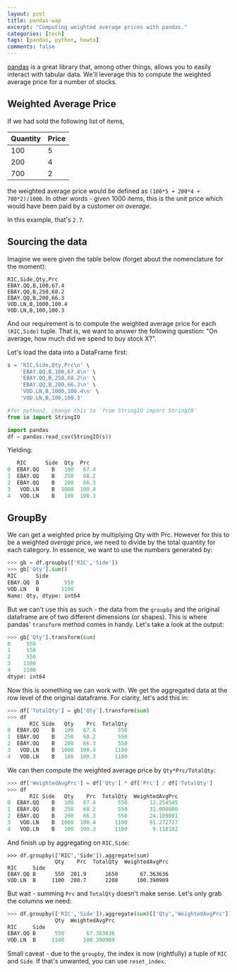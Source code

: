 ```yaml
---
layout: post
title: pandas-wap
excerpt: "Computing weighted average prices with pandas."
categories: [tech]
tags: [pandas, python, howto]
comments: false
---
```


[pandas](http://pandas.pydata.org) is a great library that, among other things, allows you to easily interact with tabular data. We'll leverage this to compute the weighted average price for a number of stocks.

## Weighted Average Price

If we had sold the following list of items,

|Quantity|Price|
|--------|-----|
|100|5|
|200|4|
|700|2|

the weighted average price would be defined as `(100*5 + 200*4 + 700*2)/1000`. In other words - given 1000 items, this is the unit price which would have been paid by a customer *on average*.

In this example, that's `2.7`.

## Sourcing the data

Imagine we were given the table below (forget about the nomenclature for the moment):

    RIC,Side,Qty,Prc
    EBAY.QQ,B,100,67.4
    EBAY.QQ,B,250,68.2
    EBAY.QQ,B,200,66.3
    VOD.LN,B,1000,100.4
    VOD.LN,B,100,100.3

And our requirement is to compute the weighted average price for each `(RIC,Side)` tuple. That is, we want to answer the following question: "On average, how much did we spend to buy stock X?".

Let's load the data into a DataFrame first:

~~~ python
s = 'RIC,Side,Qty,Prc\n' \
    'EBAY.QQ,B,100,67.4\n' \
    'EBAY.QQ,B,250,68.2\n' \
    'EBAY.QQ,B,200,66.3\n' \
    'VOD.LN,B,1000,100.4\n' \
    'VOD.LN,B,100,100.3'

#for python2, change this to `from StringIO import StringIO`
from io import StringIO

import pandas
df = pandas.read_csv(StringIO(s))
~~~

Yielding:

~~~ python
   RIC      Side  Qty  Prc        
0  EBAY.QQ    B   100   67.4
1  EBAY.QQ    B   250   68.2
2  EBAY.QQ    B   200   66.3
3   VOD.LN    B  1000  100.4
4   VOD.LN    B   100  100.3
~~~

## GroupBy

We can get a weighted price by multiplying Qty with Prc. However for this to be a weighted *average* price, we need to divide by the total quantity for each category. In essence, we want to use the numbers generated by:

~~~ python
>>> gb = df.groupby(['RIC','Side'])
>>> gb['Qty'].sum()
RIC      Side
EBAY.QQ  B        550
VOD.LN   B       1100
Name: Qty, dtype: int64
~~~

But we can't use this as such - the data from the `groupby` and the original dataframe are of two different dimensions (or shapes). This is where pandas' `transform` method comes in handy. Let's take a look at the output:

~~~ python
>>> gb['Qty'].transform(sum)
0     550
1     550
2     550
3    1100
4    1100
dtype: int64
~~~

Now this is something we can work with. We get the aggregated data at the row level of the original dataframe. For clarity, let's add this in:

~~~ python
>>> df['TotalQty'] = gb['Qty'].transform(sum)
>>> df
       RIC Side   Qty    Prc  TotalQty
0  EBAY.QQ    B   100   67.4       550
1  EBAY.QQ    B   250   68.2       550
2  EBAY.QQ    B   200   66.3       550
3   VOD.LN    B  1000  100.4      1100
4   VOD.LN    B   100  100.3      1100
~~~

We can then compute the weighted average price by `Qty*Prc/TotalQty`:

~~~ python
>>> df['WeightedAvgPrc'] = df['Qty'] * df['Prc'] / df['TotalQty']
>>> df
       RIC Side   Qty    Prc  TotalQty  WeightedAvgPrc
0  EBAY.QQ    B   100   67.4       550       12.254545
1  EBAY.QQ    B   250   68.2       550       31.000000
2  EBAY.QQ    B   200   66.3       550       24.109091
3   VOD.LN    B  1000  100.4      1100       91.272727
4   VOD.LN    B   100  100.3      1100        9.118182
~~~

And finish up by aggregating on `RIC,Side`:

~~~ python3
>>> df.groupby(['RIC','Side']).aggregate(sum)
               Qty    Prc  TotalQty  WeightedAvgPrc
RIC     Side
EBAY.QQ B      550  201.9      1650       67.363636
VOD.LN  B     1100  200.7      2200      100.390909
~~~

But wait - summing `Prc` and `TotalQty` doesn't make sense. Let's only grab the columns we need:

~~~ python
>>> df.groupby(['RIC','Side']).aggregate(sum)[['Qty','WeightedAvgPrc']]
               Qty  WeightedAvgPrc
RIC     Side
EBAY.QQ B      550       67.363636
VOD.LN  B     1100      100.390909
~~~

Small caveat - due to the `groupby`, the index is now (rightfully) a tuple of `RIC` and `Side`. If that's unwanted, you can use `reset_index`.
